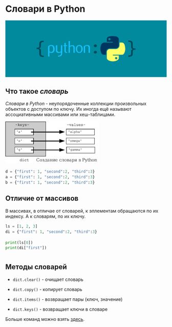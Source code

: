# **Словари в Python**
![Картинка1](/img/pythonis.webp)
## Что такое *словарь*

*Словари в Python* - неупорядоченные коллекции произвольных объектов с доступом по ключу. Их иногда ещё называют ассоциативными массивами или хеш-таблицами.

![Картинка2](/img/images.png)

```python
d = {"first": 1, "second":2, "third":3}
a = {"first": 1, "second":2, "third":3}
b = {"first": 1, "second":2, "third":3}
```

## Отличие от массивов

В массивах, в отличае от словарей, к эллементам обращаются по их индексу. А к словарям, по их ключу.

```python
ls = [1, 2, 3]
di = {"first": 1, "second":2, "third":3}

print(ls[0])
print(di["first"])
```

#
## Методы словарей

- `dict.clear()` - очищает словарь

- `dict.copy()` - копирует словарь

- `dict.items()` - возвращает пары (ключ, значение)

- `dict.keys()` - возвращает ключи в словаре

Больше команд можно взять [здесь](https://pythonworld.ru/tipy-dannyx-v-python/slovari-dict-funkcii-i-metody-slovarej.html).

#
